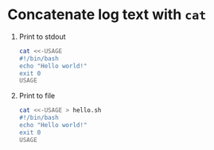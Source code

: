 # Concatenate log text with `cat`

1. Print to stdout

    ```bash
    cat <<-USAGE
    #!/bin/bash
    echo "Hello world!"
    exit 0
    USAGE
    ```

2. Print to file

    ```bash
    cat <<-USAGE > hello.sh
    #!/bin/bash
    echo "Hello world!"
    exit 0
    USAGE
    ```
